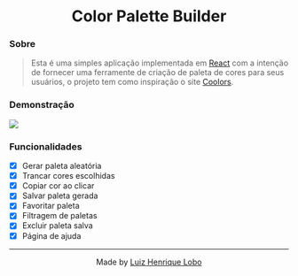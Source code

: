 <h1 align="center">
  Color Palette Builder
</h1>

### Sobre

> Esta é uma simples aplicação implementada em [React](https://pt-br.reactjs.org/) com a intenção de fornecer uma ferramente de criação de paleta de cores para seus usuários, o projeto tem como inspiração o site [Coolors](https://coolors.co/).

### Demonstração

<img src="https://user-images.githubusercontent.com/71144276/177014485-3e843bda-8152-41ac-bdb5-47f3ddabbd46.png"/>

### Funcionalidades

- [x] Gerar paleta aleatória
- [x] Trancar cores escolhidas
- [x] Copiar cor ao clicar
- [x] Salvar paleta gerada
- [x] Favoritar paleta
- [x] Filtragem de paletas
- [x] Excluir paleta salva
- [x] Página de ajuda

---

<p align="center">
  Made by <a href="https://github.com/luizhenriquelobo1/" target="_blank">Luiz Henrique Lobo</a>
</p>
